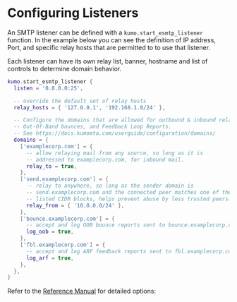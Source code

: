# Configuring Listeners

An SMTP listener can be defined with a `kumo.start_esmtp_listener` function.  In the example below you can see the definition of IP address, Port, and specific relay hosts that are permitted to to use that listener.

Each listener can have its own relay list, banner, hostname and list of controls to determine domain behavior.

```lua
kumo.start_esmtp_listener {
  listen = '0.0.0.0:25',

  -- override the default set of relay hosts
  relay_hosts = { '127.0.0.1', '192.168.1.0/24' },

  -- Configure the domains that are allowed for outbound & inbound relay,
  -- Out-Of-Band bounces, and Feedback Loop Reports.
  -- See https://docs.kumomta.com/userguide/configuration/domains/
  domains = {
    ['examplecorp.com'] = {
      -- allow relaying mail from any source, so long as it is
      -- addressed to examplecorp.com, for inbound mail.
      relay_to = true,
    },
    ['send.examplecorp.com'] = {
      -- relay to anywhere, so long as the sender domain is
      -- send.examplecorp.com and the connected peer matches one of the
      -- listed CIDR blocks, helps prevent abuse by less trusted peers.
      relay_from = { '10.0.0.0/24' },
    },
    ['bounce.examplecorp.com'] = {
      -- accept and log OOB bounce reports sent to bounce.examplecorp.com
      log_oob = true,
    },
    ['fbl.examplecorp.com'] = {
      -- accept and log ARF feedback reports sent to fbl.examplecorp.com
      log_arf = true,
    },
  },
}
```

  Refer to the [Reference Manual](https://docs.kumomta.com/reference/kumo/start_esmtp_listener/) for detailed options: 
  
  
